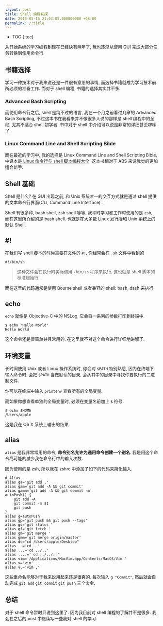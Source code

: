 ```yaml
---
layout: post
title: Shell 编程初探
date: 2015-05-16 21:03:05.000000000 +08:00
permalink: /:title
---
```


+ TOC
{:toc}

从开始系统的学习编程到现在已经快有两年了, 我也逐渐从使用 GUI 完成大部分任务转换到使用命令行.

## 书籍选择

学习一种技术对于我来说还是一件很有意思的事情, 而选择书籍就成为学习技术前所必须的准备工作. 而对于 shell 编程, 书籍的选择其实并不多.

### Advanced Bash Scripting

而使用命令行之后, shell 是绕不过的语言, 我在一个月之前看过几章的 Advanced Bash Scripting, 不过这本书在我看来并不像很多人说的那样是 shell 编程中的圣经, 尤其不适合 shell 初学者. 书中对于 shell 中介绍可以说是非常的详细甚至啰嗦了.

### Linux Command Line and Shell Scripting Bible

而在最近的学习中, 我的选择是 Linux Command Line and Shell Scripting Bible, 中译本是 [Linux 命令行与 shell 脚本编程大全](http://www.amazon.cn/Linux%E5%91%BD%E4%BB%A4%E8%A1%8C%E4%B8%8Eshell%E8%84%9A%E6%9C%AC%E7%BC%96%E7%A8%8B%E5%A4%A7%E5%85%A8-Richard-Blum/dp/B0096EXMS8/ref=sr_1_1?ie=UTF8&qid=1431706028&sr=8-1&keywords=linux+%E5%91%BD%E4%BB%A4%E8%A1%8C%E4%B8%8E+shell). 这本书相对于 ABS 来说我觉的更加适合新手.

## Shell 基础

Shell 是什么? 在 GUI 出现之前, 和 Unix 系统唯一的交互方式就是通过 shell 提供的文本命令行界面(CLI, Command Line Interface).

Shell 有很多种, bash shell, zsh shell 等等, 我平时学习和工作时使用的是 zsh, 而在这里所介绍的是 bash shell. 也就是在大多数 Linux 发行版和 Unix 系统上的默认 Shell.

## #!

在我们写 shell 脚本的时候需要在文件的 `#!`, 你经常会在 `.sh` 文件中看到的

~~~
#!/bin/sh
~~~

> 这种文件会在执行时实际调用 `/bin/sh` 程序来执行, 这也就是 shell 脚本的标准起始行.

而在这里的代码通常是使用 Bourne shell 或者兼容的 shell: bash, dash 来执行.

## echo

`echo` 就像是 Objective-C 中的 NSLog, 它会将一系列的参数打印到终端中.

~~~
$ echo "Hello World"
Hello World
~~~

这个命令还是很简单并且常用的. 在这里就不对这个命令进行详细地讲解了.

## 环境变量

长时间使用 Unix 或者 Linux 操作系统时, 你会对 `$PATH` 特别熟悉, 因为在终端下输入命令时, 会把 `$PATH` 当做默认的目录, 会从其中的目录中寻找你要执行的二进制文件.

你可以在终端中输入 `printenv` 查看所有的全局变量.

而如果你想查看单独的全局变量时, 必须在变量名前加上 `$` 符号.

~~~
$ echo $HOME
/Users/apple
~~~

这是我在 OS X 系统上输出的结果.

## alias

`alias` 是我非常常用的命令,  **命令别名允许为通用命令创建一个别名**. 我是用这个命令尽可能的减少我在命令行中的输入次数.

因为使用的是 zsh, 所以我在 zshrc 中添加了如下的代码来简化输入.

~~~
# Alias
alias ga='git add .'
alias gam='git add -A && git commit'
alias gamm='git add -A && git commit -m'
autoPush() {
    git add -A
    git commit -m $1
    git push
}
alias g=autoPush
alias gp='git push && git push --tags'
alias gs='git status '
alias gf='git fetch '
alias gm='git merge '
alias gmm='git merge origin/master'
alias dc="cd /Users/apple/Desktop"
alias ..='cd ..'
alias ...='cd ../..'
alias ....=' cd ../../..'
alias vim='/Applications/MacVim.app/Contents/MacOS/Vim '
alias v='vim'
alias v.='vim .'
~~~

这些重命名能够对于我来说用起来还是很爽的. 每次输入 `g "Commit"`, 然后就会自动完成 `git add` `git commit` `git push` 三个命令.

## 总结

对于 shell 命令暂时只说到这里了. 因为我目前对 shell 编程的了解并不是很多. 我会在之后的 post 中继续写一些我对 shell 的学习.
